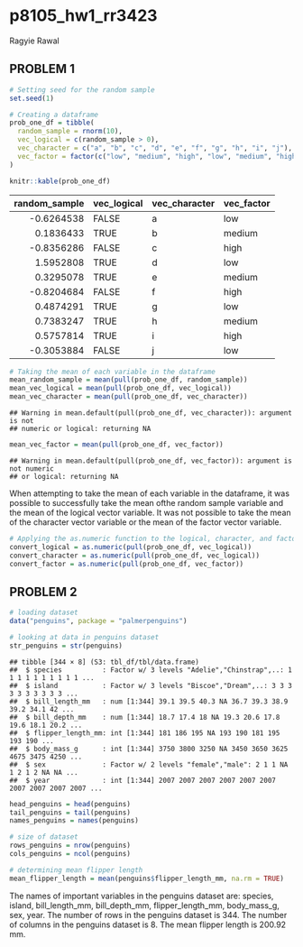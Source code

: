 p8105\_hw1\_rr3423
================
Ragyie Rawal

## PROBLEM 1

``` r
# Setting seed for the random sample 
set.seed(1)

# Creating a dataframe
prob_one_df = tibble(
  random_sample = rnorm(10),
  vec_logical = c(random_sample > 0), 
  vec_character = c("a", "b", "c", "d", "e", "f", "g", "h", "i", "j"),
  vec_factor = factor(c("low", "medium", "high", "low", "medium", "high", "low", "medium", "high", "low" ))
)

knitr::kable(prob_one_df)
```

| random\_sample | vec\_logical | vec\_character | vec\_factor |
|---------------:|:-------------|:---------------|:------------|
|     -0.6264538 | FALSE        | a              | low         |
|      0.1836433 | TRUE         | b              | medium      |
|     -0.8356286 | FALSE        | c              | high        |
|      1.5952808 | TRUE         | d              | low         |
|      0.3295078 | TRUE         | e              | medium      |
|     -0.8204684 | FALSE        | f              | high        |
|      0.4874291 | TRUE         | g              | low         |
|      0.7383247 | TRUE         | h              | medium      |
|      0.5757814 | TRUE         | i              | high        |
|     -0.3053884 | FALSE        | j              | low         |

``` r
# Taking the mean of each variable in the dataframe
mean_random_sample = mean(pull(prob_one_df, random_sample))
mean_vec_logical = mean(pull(prob_one_df, vec_logical))
mean_vec_character = mean(pull(prob_one_df, vec_character))
```

    ## Warning in mean.default(pull(prob_one_df, vec_character)): argument is not
    ## numeric or logical: returning NA

``` r
mean_vec_factor = mean(pull(prob_one_df, vec_factor))
```

    ## Warning in mean.default(pull(prob_one_df, vec_factor)): argument is not numeric
    ## or logical: returning NA

When attempting to take the mean of each variable in the dataframe, it
was possible to successfully take the mean ofthe random sample variable
and the mean of the logical vector variable. It was not possible to take
the mean of the character vector variable or the mean of the factor
vector variable.

``` r
# Applying the as.numeric function to the logical, character, and factor variables 
convert_logical = as.numeric(pull(prob_one_df, vec_logical))
convert_character = as.numeric(pull(prob_one_df, vec_logical))
convert_factor = as.numeric(pull(prob_one_df, vec_factor))
```

## PROBLEM 2

``` r
# loading dataset 
data("penguins", package = "palmerpenguins")

# looking at data in penguins dataset 
str_penguins = str(penguins)
```

    ## tibble [344 × 8] (S3: tbl_df/tbl/data.frame)
    ##  $ species          : Factor w/ 3 levels "Adelie","Chinstrap",..: 1 1 1 1 1 1 1 1 1 1 ...
    ##  $ island           : Factor w/ 3 levels "Biscoe","Dream",..: 3 3 3 3 3 3 3 3 3 3 ...
    ##  $ bill_length_mm   : num [1:344] 39.1 39.5 40.3 NA 36.7 39.3 38.9 39.2 34.1 42 ...
    ##  $ bill_depth_mm    : num [1:344] 18.7 17.4 18 NA 19.3 20.6 17.8 19.6 18.1 20.2 ...
    ##  $ flipper_length_mm: int [1:344] 181 186 195 NA 193 190 181 195 193 190 ...
    ##  $ body_mass_g      : int [1:344] 3750 3800 3250 NA 3450 3650 3625 4675 3475 4250 ...
    ##  $ sex              : Factor w/ 2 levels "female","male": 2 1 1 NA 1 2 1 2 NA NA ...
    ##  $ year             : int [1:344] 2007 2007 2007 2007 2007 2007 2007 2007 2007 2007 ...

``` r
head_penguins = head(penguins)
tail_penguins = tail(penguins)
names_penguins = names(penguins)

# size of dataset 
rows_penguins = nrow(penguins)
cols_penguins = ncol(penguins)

# determining mean flipper length 
mean_flipper_length = mean(penguins$flipper_length_mm, na.rm = TRUE)
```

The names of important variables in the penguins dataset are: species,
island, bill\_length\_mm, bill\_depth\_mm, flipper\_length\_mm,
body\_mass\_g, sex, year. The number of rows in the penguins dataset is
344. The number of columns in the penguins dataset is 8. The mean
flipper length is 200.92 mm.
